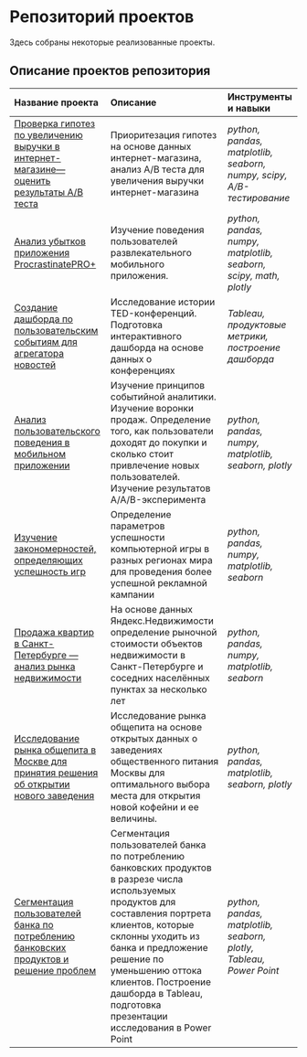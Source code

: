 # Репозиторий проектов
Здесь собраны некоторые реализованные проекты.

## Описание проектов репозитория

| Название проекта | Описание | Инструменты и навыки | 
| :---------------------- | :---------------------- | :---------------------- |
|[Проверка гипотез по увеличению выручки в интернет-магазине—оценить результаты A/B теста](https://github.com/HeyNina/Portfolio---Yandex-Projects/tree/main/Проверка%20гипотез%20по%20увеличению%20выручки%20в%20интернет-магазине—оценить%20результаты%20A/B%20теста)| Приоритезация гипотез на основе данных интернет-магазина, анализ A/B теста для увеличения выручки интернет-магазина| *python, pandas, matplotlib, seaborn, numpy, scipy, A/B-тестирование*|
|[Анализ убытков приложения ProcrastinatePRO+](https://github.com/HeyNina/Portfolio---Yandex-Projects/tree/main/Анализ%20бизнес-показателей%20развлекательного%20приложения)|Изучение поведения пользователей развлекательного мобильного приложения.|*python, pandas, numpy, matplotlib, seaborn, scipy, math, plotly*|
|[Создание дашборда по пользовательским событиям для агрегатора новостей](https://github.com/HeyNina/Portfolio---Yandex-Projects/tree/main/Создание%20дашборда%20по%20пользовательским%20событиям%20для%20агрегатора%20новостей)|Исследование истории TED-конференций. Подготовка интерактивного дашборда на основе данных о конференциях|*Tableau, продуктовые метрики, построение дашборда*|
|[Анализ пользовательского поведения в мобильном приложении](https://github.com/HeyNina/Portfolio---Yandex-Projects/tree/main/Анализ%20пользовательского%20поведения%20в%20мобильном%20приложении_AB%20test)|Изучение принципов событийной аналитики.  Изучение воронки продаж. Определение того, как пользователи доходят до покупки и сколько стоит привлечение новых пользователей. Изучение результатов A/A/B-эксперимента|*python, pandas, numpy, matplotlib, seaborn, plotly*|
|[Изучение закономерностей, определяющих успешность игр](https://github.com/HeyNina/Portfolio---Yandex-Projects/tree/main/Изучение%20закономерностей%2C%20определяющих%20успешность%20компьютерных%20игр)| Определение параметров успешности компьютерной игры в разных регионах мира для проведения более успешной рекламной кампании|*python, pandas, numpy, matplotlib, seaborn* |
|[Продажа квартир в Санкт-Петербурге — анализ рынка недвижимости](https://github.com/HeyNina/Portfolio---Yandex-Projects/tree/main/Анализ%20рынка%20недвижимости.%20Продажа%20квартир%20в%20Санкт-Петербурге)| На основе данных Яндекс.Недвижимости определение рыночной стоимости объектов недвижимости в Санкт-Петербурге и соседних населённых пунктах за несколько лет|*python, pandas, numpy, matplotlib, seaborn*|
|[Исследование рынка общепита в Москве для принятия решения об открытии нового заведения](https://github.com/HeyNina/Portfolio---Yandex-Projects/tree/main/Исследование%20рынка%20общепита%20принятия%20решения%20об%20открытии%20нового%20заведения)|Исследование рынка общепита на основе открытых данных о заведениях общественного питания Москвы для оптимального выбора места для открытия новой кофейни и ее величины.|*python, pandas, matplotlib, seaborn, plotly*|
|[Сегментация пользователей банка по потреблению банковских продуктов и решение проблем](https://github.com/HeyNina/Portfolio---Yandex-Projects/tree/main/Сегментация%20пользователей%20банка%20по%20потреблению%20банковских%20продуктов%20и%20решение%20проблем)|Сегментация пользователей банка по потреблению банковских продуктов в разрезе числа используемых продуктов для составления портрета клиентов, которые склонны уходить из банка и предложение решение по уменьшению оттока клиентов. Построение дашборда в Tableau, подготовка презентации исследования в Power Point|*python, pandas, matplotlib, seaborn, plotly, Tableau, Power Point*|
